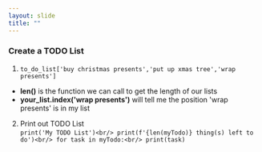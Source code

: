 ```yaml
---
layout: slide
title: ""
---
```

### Create a TODO List

1. `to_do_list['buy christmas presents','put up xmas tree','wrap presents']`

- **len()** is the function we can call to get the length of our lists  
- **your_list.index('wrap presents')** will tell me the position 'wrap presents' is in my list 

2. Print out TODO List<br/>
    `print('My TODO List')<br/>
     print(f'{len(myTodo)} thing(s) left to do')<br/>
     for task in myTodo:<br/>
       print(task)`
